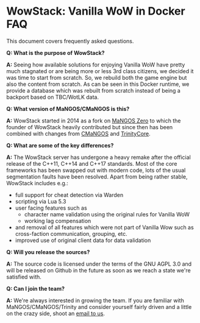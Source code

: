 # WowStack: Vanilla WoW in Docker FAQ

This document covers frequently asked questions.

**Q: What is the purpose of WowStack?**

**A:** Seeing how available solutions for enjoying Vanilla WoW have pretty much
stagnated or are being more or less 3rd class citizens, we decided it was time
to start from scratch. So, we rebuild both the game engine but also the content
from scratch. As can be seen in this Docker runtime, we provide a database which
was rebuilt from scratch instead of being a backport based on TBC/WotLK data.

**Q: What version of MaNGOS/CMaNGOS is this?**

**A:** WowStack started in 2014 as a fork on [MaNGOS Zero][mangos-zero] to which
the founder of WowStack heavily contributed but since then has been combined
with changes from [CMaNGOS][cmangos-classic] and [TrinityCore][trinity-wotlk].

**Q: What are some of the key differences?**

**A:** The WowStack server has undergone a heavy remake after the official
release of the C++11, C++14 and C++17 standards. Most of the core frameworks has
been swapped out with modern code, lots of the usual segmentation faults have
been resolved. Apart from being rather stable, WowStack includes e.g.:

- full support for cheat detection via Warden
- scripting via Lua 5.3
- user facing features such as
    - character name validation using the original rules for Vanilla WoW
    - working lag compensation
- and removal of all features which were not part of Vanilla Wow such as
  cross-faction communication, grouping, etc.
- improved use of original client data for data validation

**Q: Will you release the sources?**

**A:** The source code is licensed under the terms of the GNU AGPL 3.0 and will
be released on Github in the future as soon as we reach a state we're satisfied
with.

**Q: Can I join the team?**

**A:** We're always interested in growing the team. If you are familiar with
MaNGOS/CMaNGOS/Trinity and consider yourself fairly driven and a little on the
crazy side, shoot an [email to us](mailto:support+team@wowstack.io).

[mangos-zero]: https://github.com/mangoszero/server
[cmangos-classic]: https://github.com/cmangos/mangos-classic
[trinity-wotlk]: https://github.com/TrinityCore/TrinityCore/tree/3.3.5

